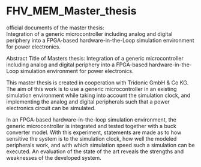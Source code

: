 # FHV_MEM_Master_thesis
official documents of the master thesis:  
Integration of a generic microcontroller including analog and digital periphery into a FPGA-based hardware-in-the-Loop simulation environment for power electronics.


Abstract
Title of Masters thesis:
Integration of a generic microcontroller including analog and digital periphery
into a FPGA-based hardware-in-the-Loop simulation environment for power
electronics.

This master thesis is created in cooperation with Tridonic GmbH & Co KG.
The aim of this work is to use a generic microcontroller in an existing simulation
environment while taking into account the simulation clock, and implementing
the analog and digital peripherals such that a power electronics circuit can be
simulated.

In an FPGA-based hardware-in-the-loop simulation environment, the generic
microcontroller is integrated and tested together with a buck converter model.
With this experiment, statements are made as to how sensitive the system is to
the simulation clock, how well the modeled peripherals work, and with which
simulation speed such a simulation can be executed. An evaluation of the state
of the art reveals the strengths and weaknesses of the developed system.
